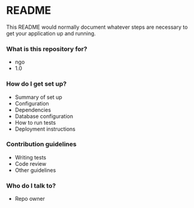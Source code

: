 # README #

This README would normally document whatever steps are necessary to get your application up and running.

### What is this repository for? ###

* ngo
* 1.0
 

### How do I get set up? ###

* Summary of set up
* Configuration
* Dependencies
* Database configuration
* How to run tests
* Deployment instructions

### Contribution guidelines ###

* Writing tests
* Code review
* Other guidelines

### Who do I talk to? ###

* Repo owner

